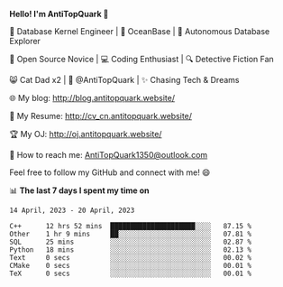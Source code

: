 
**Hello! I'm AntiTopQuark 👋**

🔧 Database Kernel Engineer | 🌊 OceanBase | 🤖 Autonomous Database Explorer

🌱 Open Source Novice | 💻 Coding Enthusiast | 🔍 Detective Fiction Fan

😸 Cat Dad x2 | 🎉 @AntiTopQuark | ✨ Chasing Tech & Dreams

🌐 My blog: http://blog.antitopquark.website/

📄 My Resume: http://cv_cn.antitopquark.website/

🏆 My OJ: http://oj.antitopquark.website/

📧 How to reach me: AntiTopQuark1350@outlook.com

Feel free to follow my GitHub and connect with me! 😄

📊 **The last 7 days I spent my time on** 

<!--START_SECTION:waka-->
```text
14 April, 2023 - 20 April, 2023

C++      12 hrs 52 mins  █████████████████████░░░░   87.15 % 
Other    1 hr 9 mins     ██░░░░░░░░░░░░░░░░░░░░░░░   07.81 % 
SQL      25 mins         ░░░░░░░░░░░░░░░░░░░░░░░░░   02.87 % 
Python   18 mins         ░░░░░░░░░░░░░░░░░░░░░░░░░   02.13 % 
Text     0 secs          ░░░░░░░░░░░░░░░░░░░░░░░░░   00.02 % 
CMake    0 secs          ░░░░░░░░░░░░░░░░░░░░░░░░░   00.01 % 
TeX      0 secs          ░░░░░░░░░░░░░░░░░░░░░░░░░   00.01 %
```
<!--END_SECTION:waka-->


